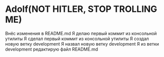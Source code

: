 # Adolf(NOT HITLER, STOP TROLLING ME)
Внёс изменения в README.md
Я делаю первый коммит из консольной утилиты
Я сделал первый коммит из консольной утилиты
Я создал новую ветку development
Я назвал новую ветку development
Я из ветки development редактирую файл README.md

